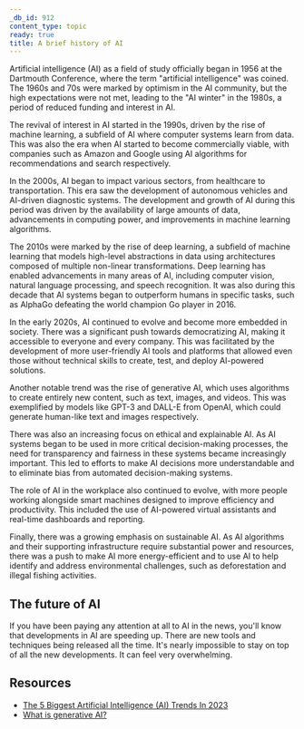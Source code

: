 ```yaml
---
_db_id: 912
content_type: topic
ready: true
title: A brief history of AI
---
```


Artificial intelligence (AI) as a field of study officially began in 1956 at the Dartmouth Conference, where the term "artificial intelligence" was coined. The 1960s and 70s were marked by optimism in the AI community, but the high expectations were not met, leading to the "AI winter" in the 1980s, a period of reduced funding and interest in AI.

The revival of interest in AI started in the 1990s, driven by the rise of machine learning, a subfield of AI where computer systems learn from data. This was also the era when AI started to become commercially viable, with companies such as Amazon and Google using AI algorithms for recommendations and search respectively.

In the 2000s, AI began to impact various sectors, from healthcare to transportation. This era saw the development of autonomous vehicles and AI-driven diagnostic systems. The development and growth of AI during this period was driven by the availability of large amounts of data, advancements in computing power, and improvements in machine learning algorithms.

The 2010s were marked by the rise of deep learning, a subfield of machine learning that models high-level abstractions in data using architectures composed of multiple non-linear transformations. Deep learning has enabled advancements in many areas of AI, including computer vision, natural language processing, and speech recognition. It was also during this decade that AI systems began to outperform humans in specific tasks, such as AlphaGo defeating the world champion Go player in 2016.

In the early 2020s, AI continued to evolve and become more embedded in society. There was a significant push towards democratizing AI, making it accessible to everyone and every company. This was facilitated by the development of more user-friendly AI tools and platforms that allowed even those without technical skills to create, test, and deploy AI-powered solutions​.

Another notable trend was the rise of generative AI, which uses algorithms to create entirely new content, such as text, images, and videos. This was exemplified by models like GPT-3 and DALL-E from OpenAI, which could generate human-like text and images respectively.

There was also an increasing focus on ethical and explainable AI. As AI systems began to be used in more critical decision-making processes, the need for transparency and fairness in these systems became increasingly important. This led to efforts to make AI decisions more understandable and to eliminate bias from automated decision-making systems.

The role of AI in the workplace also continued to evolve, with more people working alongside smart machines designed to improve efficiency and productivity. This included the use of AI-powered virtual assistants and real-time dashboards and reporting​.

Finally, there was a growing emphasis on sustainable AI. As AI algorithms and their supporting infrastructure require substantial power and resources, there was a push to make AI more energy-efficient and to use AI to help identify and address environmental challenges, such as deforestation and illegal fishing activities.

## The future of AI

If you have been paying any attention at all to AI in the news, you'll know that developments in AI are speeding up. There are new tools and techniques being released all the time. It's nearly impossible to stay on top of all the new developments. It can feel very overwhelming.

## Resources

- [The 5 Biggest Artificial Intelligence (AI) Trends In 2023](https://www.forbes.com/sites/bernardmarr/2022/10/10/the-5-biggest-artificial-intelligence-ai-trends-in-2023/?sh=6a42cd811d3d)
- [What is generative AI?](https://www.techtarget.com/searchenterpriseai/definition/generative-AI)
